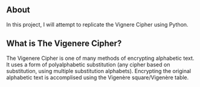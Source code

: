 ## About

In this project, I will attempt to replicate the Vignere Cipher using Python.

## What is The Vigenere Cipher?

The Vigenere Cipher is one of many methods of encrypting alphabetic text. It uses a form of polyalphabetic substitution (any cipher based on substitution, using multiple substitution alphabets). Encrypting the original alphabetic text is accomplised using the Vigenère square/Vigenère table. 
